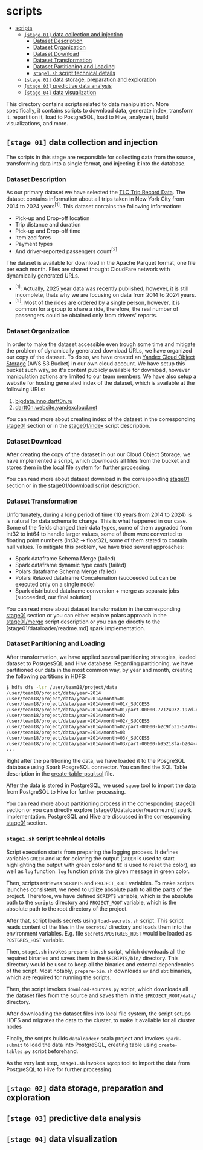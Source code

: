 # scripts

- [scripts](#scripts)
  - [`[stage 01]` data collection and injection](#stage-01-data-collection-and-injection)
    - [Dataset Description](#dataset-description)
    - [Dataset Organization](#dataset-organization)
    - [Dataset Download](#dataset-download)
    - [Dataset Transformation](#dataset-transformation)
    - [Dataset Partitioning and Loading](#dataset-partitioning-and-loading)
    - [`stage1.sh` script technical details](#stage1sh-script-technical-details)
  - [`[stage 02]` data storage, preparation and exploration](#stage-02-data-storage-preparation-and-exploration)
  - [`[stage 03]` predictive data analysis](#stage-03-predictive-data-analysis)
  - [`[stage 04]` data visualization](#stage-04-data-visualization)


This directory contains scripts related to data manipulation. More specifically, it contains scripts to download data, generate index, transform it, repartition it, load to PostgreSQL, load to Hive, analyze it, build visualizations, and more.

## `[stage 01]` data collection and injection

The scripts in this stage are responsible for collecting data from the source, transforming data into a single format, and injecting it into the database.

### Dataset Description

As our primary dataset we have selected the [TLC Trip Record Data](https://www.nyc.gov/site/tlc/about/tlc-trip-record-data.page). The dataset contains information about all trips taken in New York City from 2014 to 2024 years<sup>[1]</sup>. This dataset contains the following information:
- Pick-up and Drop-off location
- Trip distance and duration
- Pick-up and Drop-off time
- Itemized fares
- Payment types
- And driver-reported passengers count<sup>[2]</sup>

The dataset is available for download in the Apache Parquet format, one file per each month. Files are shared thought CloudFare network with dynamically generated URLs.

- <sup>[1]</sup>: Actually, 2025 year data was recently published, however, it is still incomplete, thats why we are focusing on data from 2014 to 2024 years.
- <sup>[2]</sup>: Most of the rides are ordered by a single person, however, it is common for a group to share a ride, therefore, the real number of passengers could be obtained only from drivers' reports.

### Dataset Organization

In order to make the dataset accessible even trough some time and mitigate the problem of dynamically generated download URLs, we have organized our copy of the dataset. To do so, we have created an [Yandex Cloud Object Storage](https://yandex.cloud/en/services/storage) (AWS S3 Bucket) in our own cloud account. We have setup this bucket such way, so it's content publicly available for download, however manipulation actions are limited to our team members. We have also setup a website for hosting generated index of the dataset, which is available at the following URLs:
1. [bigdata.inno.dartt0n.ru](https://bigdata.inno.dartt0n.ru)
2. [dartt0n.website.yandexcloud.net](https://dartt0n.website.yandexcloud.net/ibd/index.html)

You can read more about creating index of the dataset in the corresponding [stage01](./stage01/readme.md) section or in the [stage01/index](./stage01/index/readme.md) script description.

### Dataset Download

After creating the copy of the dataset in our our Cloud Object Storage, we have implemented a script, which downloads all files from the bucket and stores them in the local file system for further processing.

You can read more about dataset download in the corresponding [stage01](./stage01/readme.md) section or in the [stage01/download](./stage01/download/readme.md) script description.

### Dataset Transformation

Unfortunately, during a long period of time (10 years from 2014 to 2024) is is natural for data schema to change. This is what happened in our case. Some of the fields changed their data types, some of them upgraded from int32 to int64 to handle larger values, some of them were converted to floating point numbers (int32 -> float32), some of them stated to contain null values. To mitigate this problem, we have tried several approaches:
- Spark dataframe Schema Merge (failed)
- Spark dataframe dynamic type casts (failed)
- Polars dataframe Schema Merge (failed)
- Polars Relaxed dataframe Concatenation (succeeded but can be executed only on a single node)
- Spark distributed dataframe conversion + merge as separate jobs (succeeded, our final solution)

You can read more about dataset transformation in the corresponding [stage01](./stage01/readme.md) section or you can either explore polars approach in the [stage01/merge](./stage01/merge/readme.md) script description or you can go directly to the [stage01/dataloader/readme.md] spark implementation.

### Dataset Partitioning and Loading

After transformation, we have applied several partitioning strategies, loaded dataset to PostgesSQL and Hive database.
Regarding partitioning, we have partitioned our data in the most common way, by year and month, creating the following partitions in HDFS:
```bash
$ hdfs dfs -lsr /user/team18/project/data
/user/team18/project/data/year=2014
/user/team18/project/data/year=2014/month=01
/user/team18/project/data/year=2014/month=01/_SUCCESS
/user/team18/project/data/year=2014/month=01/part-00000-77124932-197d-4512-97e7-5cd4954bcffc-c000.snappy.parquet
/user/team18/project/data/year=2014/month=02
/user/team18/project/data/year=2014/month=02/_SUCCESS
/user/team18/project/data/year=2014/month=02/part-00000-b2c9f531-5770-4a4f-a476-f045eaec5b11-c000.snappy.parquet
/user/team18/project/data/year=2014/month=03
/user/team18/project/data/year=2014/month=03/_SUCCESS
/user/team18/project/data/year=2014/month=03/part-00000-b95218fa-b204-4166-8321-a3d03033a1fb-c000.snappy.parquet
...
```
Right after the partitioning the data, we have loaded it to the PosgreSQL database using Spark PosgreSQL connector. You can find the SQL Table description in the [create-table-psql.sql](../sql/create-table-psql.sql) file.

After the data is stored in PostgreSQL, we used `sqoop` tool to import the data from PostgreSQL to Hive for further processing.

You can read more about partitioning process in the corresponding [stage01](./stage01/readme.md) section or you can directly explore [stage01/dataloader/readme.md] spark implementation. PostgreSQL and Hive are discussed in the corresponding [stage01](./stage01/readme.md) section.

### `stage1.sh` script technical details

Script execution starts from preparing the logging process. It defines variables `GREEN` and `NC` for coloring the output (`GREEN` is used to start highlighting the output with green color and `NC` is used to reset the color), as well as `log` function. `log` function prints the given message in green color.

Then, scripts retrieves `SCRIPTS` and `PROJECT_ROOT` variables. To make scripts launches consistent, we need to utilize absolute path to all the parts of the project. Therefore, we have defined `SCRIPTS` variable, which is the absolute path to the `scripts` directory and `PROJECT_ROOT` variable, which is the absolute path to the root directory of the project.

After that, script loads secrets using `load-secrets.sh` script. This script reads content of the files in the `secrets/` directory and loads them into the environment variables. E.g. file `secrets/POSTGRES_HOST` would be loaded as `POSTGRES_HOST` variable.

Then, `stage1.sh` invokes `prepare-bin.sh` script, which downloads all the required binaries and saves them in the `$SCRIPTS/bin/` directory. This directory would be used to keep all the binaries and external dependencies of the script. Most notably, `prepare-bin.sh` downloads `uv` and `sbt` binaries, which are required for running the scripts.

Then, the script invokes `download-sources.py` script, which downloads all the dataset files from the source and saves them in the `$PROJECT_ROOT/data/` directory.

After downloading the dataset files into local file system, the script setups HDFS and migrates the data to the cluster, to make it available for all cluster nodes

Finally, the scripts builds `dataloadeer` scala project and invokes `spark-submit` to load the data into PostgreSQL, creating table using `create-tables.py` script beforehand.

As the very last step, `stage1.sh` invokes `sqoop` tool to import the data from PostgreSQL to Hive for further processing.

## `[stage 02]` data storage, preparation and exploration

## `[stage 03]` predictive data analysis

## `[stage 04]` data visualization